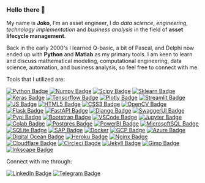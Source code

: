 ### Hello there 👋

My name is **Joko**, I'm an asset engineer, I do _data science_, _engineering_, _technology implementation_ and _business analysis_ in the field of **asset lifecycle management**.

Back in the early 2000's I learned Q-basic, a bit of Pascal, and Delphi now ended up with **Python** and **Matlab** as my primary tools. I am keen to learn and discuss mathematical modeling, computational engineering, data science, automation, and business analysis, so feel free to connect with me.

Tools that I utilized are:

[![Python Badge](https://img.shields.io/badge/Python-FFD43B?style=for-the-badge&logo=python&logoColor=blue)](https://www.python.org/)
[![Numpy Badge](https://img.shields.io/badge/Numpy-777BB4?style=for-the-badge&logo=numpy&logoColor=white)](https://numpy.org/)
[![Scipy Badge](https://img.shields.io/badge/SciPy-654FF0?style=for-the-badge&logo=SciPy&logoColor=white)](https://scipy.org/)
[![Sklearn Badge](https://img.shields.io/badge/scikit_learn-F7931E?style=for-the-badge&logo=scikit-learn&logoColor=white)](https://scikit-learn.org/)
[![Keras Badge](https://img.shields.io/badge/Keras-D00000?style=for-the-badge&logo=Keras&logoColor=white)](https://keras.io/)
[![Tensorflow Badge](https://img.shields.io/badge/TensorFlow-FF6F00?style=for-the-badge&logo=TensorFlow&logoColor=white)](https://www.tensorflow.org/)
[![Plotly Badge](https://img.shields.io/badge/Plotly-239120?style=for-the-badge&logo=plotly&logoColor=white)](https://plotly.com/)
[![Streamlit Badge](https://img.shields.io/badge/Streamlit-FF4B4B?style=for-the-badge&logo=Streamlit&logoColor=white)](https://streamlit.io/)
[![JS Badge](https://img.shields.io/badge/JavaScript-323330?style=for-the-badge&logo=javascript&logoColor=F7DF1E)](https://www.javascript.com/)
[![HTML5 Badge](https://img.shields.io/badge/HTML5-E34F26?style=for-the-badge&logo=html5&logoColor=white)](https://en.wikipedia.org/wiki/HTML5)
[![CSS3 Badge](https://img.shields.io/badge/CSS3-1572B6?style=for-the-badge&logo=css3&logoColor=white)](https://en.wikipedia.org/wiki/CSS)
[![OpenCV Badge](https://img.shields.io/badge/OpenCV-27338e?style=for-the-badge&logo=OpenCV&logoColor=white)](https://opencv.org/)
[![Flask Badge](https://img.shields.io/badge/Flask-000000?style=for-the-badge&logo=flask&logoColor=white)](https://flask.palletsprojects.com/)
[![FastAPI Badge](https://img.shields.io/badge/fastapi-109989?style=for-the-badge&logo=FASTAPI&logoColor=white)](https://fastapi.tiangolo.com/)
[![Django Badge](https://img.shields.io/badge/Django-092E20?style=for-the-badge&logo=django&logoColor=green)](https://www.djangoproject.com/)
[![SwaggerUI Badge](https://img.shields.io/badge/Swagger-85EA2D?style=for-the-badge&logo=Swagger&logoColor=white)](https://swagger.io/)
[![Pypi Badge](https://img.shields.io/badge/pypi-3775A9?style=for-the-badge&logo=pypi&logoColor=white)](https://pypi.org/)
[![Bootstrap Badge](https://img.shields.io/badge/Bootstrap-563D7C?style=for-the-badge&logo=bootstrap&logoColor=white)](https://getbootstrap.com/)
[![VSCode Badge](	https://img.shields.io/badge/VSCode-0078D4?style=for-the-badge&logo=visual%20studio%20code&logoColor=white)](https://code.visualstudio.com/)
[![Jupyter Badge](https://img.shields.io/badge/Jupyter-F37626.svg?&style=for-the-badge&logo=Jupyter&logoColor=white)](https://jupyter.org/)
[![Colab Badge](https://img.shields.io/badge/Colab-F9AB00?style=for-the-badge&logo=googlecolab&color=525252)](https://colab.research.google.com/)
[![Postgres Badge](	https://img.shields.io/badge/PostgreSQL-316192?style=for-the-badge&logo=postgresql&logoColor=white)](https://www.postgresql.org/)
[![PowerBI Badge](https://img.shields.io/badge/PowerBI-F2C811?style=for-the-badge&logo=Power%20BI&logoColor=white)](https://powerbi.microsoft.com/en-us/)
[![MicrosoftSQL Badge](https://img.shields.io/badge/Microsoft%20SQL%20Server-CC2927?style=for-the-badge&logo=microsoft%20sql%20server&logoColor=white)](https://www.microsoft.com/en-us/sql-server/sql-server-downloads)
[![SQLite Badge](	https://img.shields.io/badge/SQLite-07405E?style=for-the-badge&logo=sqlite&logoColor=white)](https://www.sqlite.org/)
[![SAP Badge](https://img.shields.io/badge/SAP-0FAAFF?style=for-the-badge&logo=sap&logoColor=white)](https://www.sap.com/)
[![Docker](https://img.shields.io/badge/docker-%230db7ed.svg?style=for-the-badge&logo=docker&logoColor=white)](https://www.docker.com/)
[![GCP Badge](https://img.shields.io/badge/Google_Cloud-4285F4?style=for-the-badge&logo=google-cloud&logoColor=white)](https://cloud.google.com/)
[![Azure Badge](https://img.shields.io/badge/microsoft%20azure-0089D6?style=for-the-badge&logo=microsoft-azure&logoColor=white)](https://azure.microsoft.com/)
[![Digital Ocean Badge](https://img.shields.io/badge/Digital_Ocean-0080FF?style=for-the-badge&logo=DigitalOcean&logoColor=white)](https://www.digitalocean.com/)
[![Heroku Badge](https://img.shields.io/badge/Heroku-430098?style=for-the-badge&logo=heroku&logoColor=white)](https://www.heroku.com/)
[![Nginx Badge](https://img.shields.io/badge/Nginx-009639?style=for-the-badge&logo=nginx&logoColor=white)](https://www.nginx.com/)
[![Cloudflare Badge](https://img.shields.io/badge/Cloudflare-F38020?style=for-the-badge&logo=Cloudflare&logoColor=white)](https://www.cloudflare.com/)
[![Circleci Bagde](https://img.shields.io/badge/circleci-343434?style=for-the-badge&logo=circleci&logoColor=white)](https://circleci.com/)
[![Jekyll Badge](https://img.shields.io/badge/Jekyll-CC0000?style=for-the-badge&logo=Jekyll&logoColor=white)](https://jekyllrb.com/)
[![Gimp Badge](https://img.shields.io/badge/gimp-5C5543?style=for-the-badge&logo=gimp&logoColor=white)](https://www.gimp.org/)
[![Inkscape Badge](	https://img.shields.io/badge/Inkscape-000000?style=for-the-badge&logo=Inkscape&logoColor=white)](https://inkscape.org/id/)

Connect with me through:

[![LinkedIn Badge](https://img.shields.io/badge/LinkedIn-0077B5?style=for-the-badge&logo=linkedin&logoColor=white)](https://linkedin.com/in/jpawitro)
[![Telegram Badge](https://img.shields.io/badge/Telegram-2CA5E0?style=for-the-badge&logo=telegram&logoColor=white)](https://t.me/pakjoko_bot)
